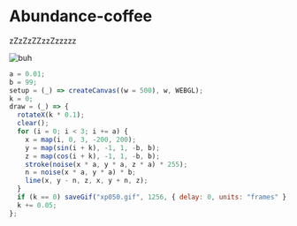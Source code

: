 # Abundance-coffee
zZzZzZZzzZzzzzz

![buh](https://github.com/nicolasbaez/Abundance-coffee/blob/main/xp050.gif)
```javascript
a = 0.01;
b = 99;
setup = (_) => createCanvas((w = 500), w, WEBGL);
k = 0;
draw = (_) => {
  rotateX(k * 0.1);
  clear();
  for (i = 0; i < 3; i += a) {
    x = map(i, 0, 3, -200, 200);
    y = map(sin(i + k), -1, 1, -b, b);
    z = map(cos(i + k), -1, 1, -b, b);
    stroke(noise(x * a, y * a, z * a) * 255);
    n = noise(x * a, y * a) * b;
    line(x, y - n, z, x, y + n, z);
  }
  if (k == 0) saveGif("xp050.gif", 1256, { delay: 0, units: "frames" });
  k += 0.05;
};
